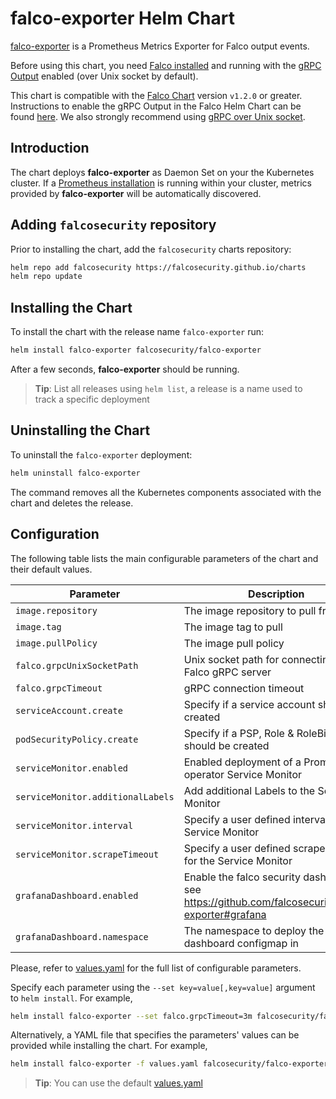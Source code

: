 # falco-exporter Helm Chart

[falco-exporter](https://github.com/falcosecurity/falco-exporter) is a Prometheus Metrics Exporter for Falco output events.

Before using this chart, you need [Falco installed](https://falco.org/docs/installation/) and running with the [gRPC Output](https://falco.org/docs/grpc/) enabled (over Unix socket by default).

This chart is compatible with the [Falco Chart](https://github.com/falcosecurity/charts/tree/master/falco) version `v1.2.0` or greater. Instructions to enable the gRPC Output in the Falco Helm Chart can be found [here](https://github.com/falcosecurity/charts/tree/master/falco#enabling-grpc). We also strongly recommend using [gRPC over Unix socket](https://github.com/falcosecurity/charts/tree/master/falco#grpc-over-unix-socket-default).

## Introduction

The chart deploys **falco-exporter** as Daemon Set on your the Kubernetes cluster. If a [Prometheus installation](https://github.com/helm/charts/tree/master/stable/prometheus) is running within your cluster, metrics provided by **falco-exporter** will be automatically discovered.

## Adding `falcosecurity` repository

Prior to installing the chart, add the `falcosecurity` charts repository:

```bash
helm repo add falcosecurity https://falcosecurity.github.io/charts
helm repo update
```

## Installing the Chart

To install the chart with the release name `falco-exporter` run:

```bash
helm install falco-exporter falcosecurity/falco-exporter
```

After a few seconds, **falco-exporter** should be running.

> **Tip**: List all releases using `helm list`, a release is a name used to track a specific deployment

## Uninstalling the Chart

To uninstall the `falco-exporter` deployment:

```bash
helm uninstall falco-exporter
```

The command removes all the Kubernetes components associated with the chart and deletes the release.

## Configuration

The following table lists the main configurable parameters of the chart and their default values.

| Parameter                         | Description                                                                                      | Default                            |
| --------------------------------- | ------------------------------------------------------------------------------------------------ | ---------------------------------- |
| `image.repository`                | The image repository to pull from                                                                | `falcosecurity/falco-exporter`     |
| `image.tag`                       | The image tag to pull                                                                            | `0.3.0`                            |
| `image.pullPolicy`                | The image pull policy                                                                            | `IfNotPresent`                     |
| `falco.grpcUnixSocketPath`        | Unix socket path for connecting to a Falco gRPC server                                           | `unix:///var/run/falco/falco.sock` |
| `falco.grpcTimeout`               | gRPC connection timeout                                                                          | `2m`                               |
| `serviceAccount.create`           | Specify if a service account should be created                                                   | `true`                             |
| `podSecurityPolicy.create`        | Specify if a PSP, Role & RoleBinding should be created                                           | `true`                             |
| `serviceMonitor.enabled`          | Enabled deployment of a Prometheus operator Service Monitor                                      | `false`                            |
| `serviceMonitor.additionalLabels` | Add additional Labels to the Service Monitor                                                     | `{}`                               |
| `serviceMonitor.interval`         | Specify a user defined interval for the Service Monitor                                          | `""`                               |
| `serviceMonitor.scrapeTimeout`    | Specify a user defined scrape timeout for the Service Monitor                                    | `""`                               |
| `grafanaDashboard.enabled`        | Enable the falco security dashboard, see https://github.com/falcosecurity/falco-exporter#grafana | `false`                            |
| `grafanaDashboard.namespace`      | The namespace to deploy the dashboard configmap in                                               | `default`                          |

Please, refer to [values.yaml](./values.yaml) for the full list of configurable parameters.

Specify each parameter using the `--set key=value[,key=value]` argument to `helm install`. For example,

```bash
helm install falco-exporter --set falco.grpcTimeout=3m falcosecurity/falco-exporter
```

Alternatively, a YAML file that specifies the parameters' values can be provided while installing the chart. For example,

```bash
helm install falco-exporter -f values.yaml falcosecurity/falco-exporter
```

> **Tip**: You can use the default [values.yaml](values.yaml)
